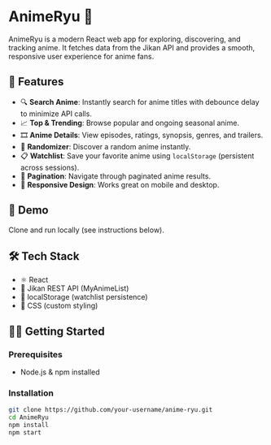 # AnimeRyu 🎌

AnimeRyu is a modern React web app for exploring, discovering, and tracking anime. It fetches data from the Jikan API and provides a smooth, responsive user experience for anime fans.

## 🌟 Features

- 🔍 **Search Anime**: Instantly search for anime titles with debounce delay to minimize API calls.
- 📈 **Top & Trending**: Browse popular and ongoing seasonal anime.
- 🎞 **Anime Details**: View episodes, ratings, synopsis, genres, and trailers.
- 🎲 **Randomizer**: Discover a random anime instantly.
- 📋 **Watchlist**: Save your favorite anime using `localStorage` (persistent across sessions).
- 📄 **Pagination**: Navigate through paginated anime results.
- 📱 **Responsive Design**: Works great on mobile and desktop.

## 🚀 Demo

Clone and run locally (see instructions below).

## 🛠️ Tech Stack

- ⚛️ React
- 🧾 Jikan REST API (MyAnimeList)
- 💾 localStorage (watchlist persistence)
- 🎨 CSS (custom styling)

## 🧑‍💻 Getting Started

### Prerequisites

- Node.js & npm installed

### Installation

```bash
git clone https://github.com/your-username/anime-ryu.git
cd AnimeRyu
npm install
npm start
